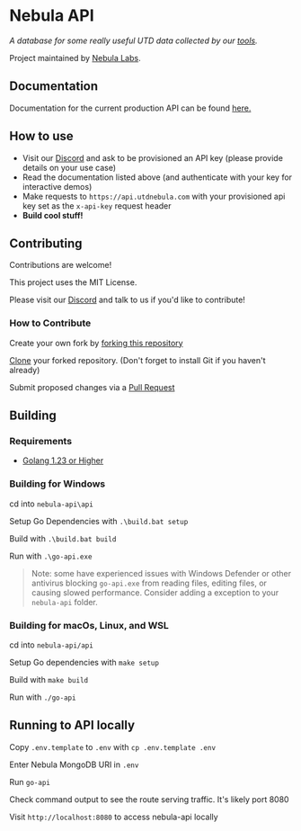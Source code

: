 
# Nebula API

_A database for some really useful UTD data collected by our [tools](https://github.com/UTDNebula/api-tools)._

Project maintained by [Nebula Labs](https://about.utdnebula.com).

## Documentation

Documentation for the current production API can be found [here.](https://api.utdnebula.com/swagger/index.html)

## How to use

- Visit our [Discord](https://discord.utdnebula.com) and ask to be provisioned an API key (please provide details on your use case)
- Read the documentation listed above (and authenticate with your key for interactive demos)
- Make requests to `https://api.utdnebula.com` with your provisioned api key set as the `x-api-key` request header
- **Build cool stuff!**

## Contributing
Contributions are welcome!

This project uses the MIT License.

Please visit our [Discord](https://discord.utdnebula.com) and talk to us if you'd like to contribute!
### How to Contribute

Create your own fork by [forking this repository](https://docs.github.com/en/pull-requests/collaborating-with-pull-requests/working-with-forks/fork-a-repo#forking-a-repository)

[Clone](https://docs.github.com/en/pull-requests/collaborating-with-pull-requests/working-with-forks/fork-a-repo#cloning-your-forked-repository) your forked repository. (Don't forget to install Git if you haven't already)

Submit proposed changes via a [Pull Request](https://docs.github.com/en/pull-requests/collaborating-with-pull-requests/proposing-changes-to-your-work-with-pull-requests/creating-a-pull-request)

## Building
### Requirements
- [Golang 1.23 or Higher](https://go.dev/dl/)

### Building for Windows
cd into `nebula-api\api`

Setup Go Dependencies with 
`.\build.bat setup`

Build with
`.\build.bat build`

Run with
`.\go-api.exe`
> Note: some have experienced issues with Windows Defender or other antivirus blocking `go-api.exe` from reading files, editing files, or causing slowed performance. Consider adding a exception to your `nebula-api` folder.

### Building for macOs, Linux, and WSL
cd into `nebula-api/api`

Setup Go dependencies with 
`make setup`

Build with
`make build`

Run with
`./go-api`

## Running to API locally
Copy `.env.template` to `.env` with
`cp .env.template .env`

Enter Nebula MongoDB URI in `.env`

Run `go-api`

Check command output to see the route serving traffic. It's likely port 8080

Visit `http://localhost:8080` to access nebula-api locally
